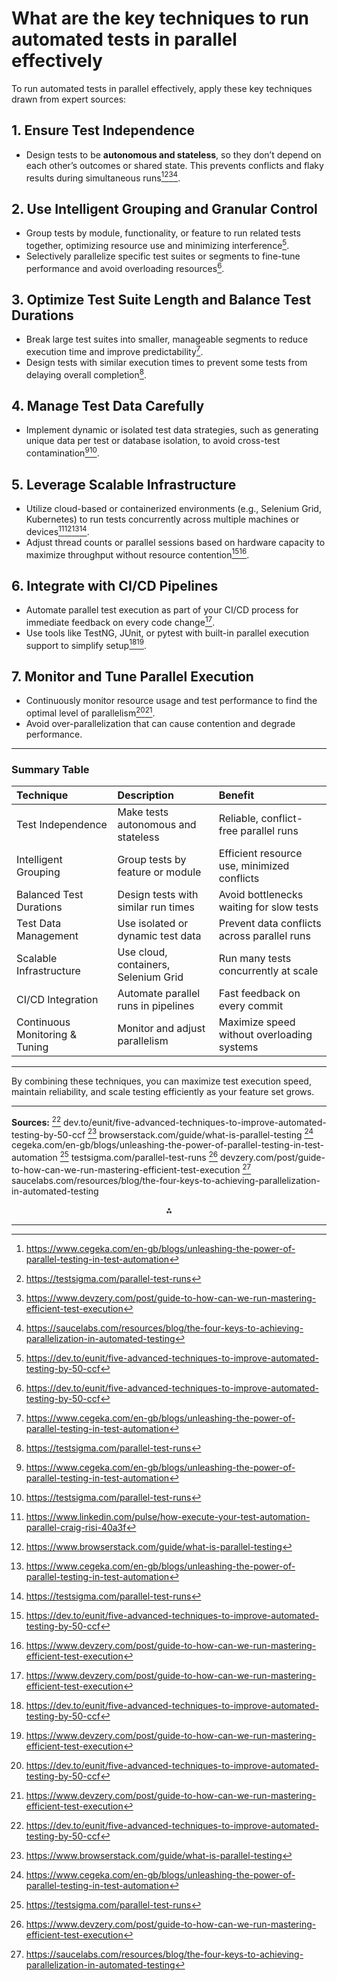 <!-- Corresponds to Answer #8 (based on order of appearance in source) -->
# What are the key techniques to run automated tests in parallel effectively

To run automated tests in parallel effectively, apply these key techniques drawn from expert sources:

## 1. Ensure Test Independence

- Design tests to be **autonomous and stateless**, so they don’t depend on each other’s outcomes or shared state. This prevents conflicts and flaky results during simultaneous runs[^22_5][^22_6][^22_7][^22_8].


## 2. Use Intelligent Grouping and Granular Control

- Group tests by module, functionality, or feature to run related tests together, optimizing resource use and minimizing interference[^22_1].
- Selectively parallelize specific test suites or segments to fine-tune performance and avoid overloading resources[^22_1].


## 3. Optimize Test Suite Length and Balance Test Durations

- Break large test suites into smaller, manageable segments to reduce execution time and improve predictability[^22_5].
- Design tests with similar execution times to prevent some tests from delaying overall completion[^22_6].


## 4. Manage Test Data Carefully

- Implement dynamic or isolated test data strategies, such as generating unique data per test or database isolation, to avoid cross-test contamination[^22_5][^22_6].


## 5. Leverage Scalable Infrastructure

- Utilize cloud-based or containerized environments (e.g., Selenium Grid, Kubernetes) to run tests concurrently across multiple machines or devices[^22_2][^22_4][^22_5][^22_6].
- Adjust thread counts or parallel sessions based on hardware capacity to maximize throughput without resource contention[^22_1][^22_7].


## 6. Integrate with CI/CD Pipelines

- Automate parallel test execution as part of your CI/CD process for immediate feedback on every code change[^22_7].
- Use tools like TestNG, JUnit, or pytest with built-in parallel execution support to simplify setup[^22_1][^22_7].


## 7. Monitor and Tune Parallel Execution

- Continuously monitor resource usage and test performance to find the optimal level of parallelism[^22_1][^22_7].
- Avoid over-parallelization that can cause contention and degrade performance.

---

### Summary Table

| Technique | Description | Benefit |
| :-- | :-- | :-- |
| Test Independence | Make tests autonomous and stateless | Reliable, conflict-free parallel runs |
| Intelligent Grouping | Group tests by feature or module | Efficient resource use, minimized conflicts |
| Balanced Test Durations | Design tests with similar run times | Avoid bottlenecks waiting for slow tests |
| Test Data Management | Use isolated or dynamic test data | Prevent data conflicts across parallel runs |
| Scalable Infrastructure | Use cloud, containers, Selenium Grid | Run many tests concurrently at scale |
| CI/CD Integration | Automate parallel runs in pipelines | Fast feedback on every commit |
| Continuous Monitoring \& Tuning | Monitor and adjust parallelism | Maximize speed without overloading systems |


---

By combining these techniques, you can maximize test execution speed, maintain reliability, and scale testing efficiently as your feature set grows.

---

**Sources:**
[^22_1] dev.to/eunit/five-advanced-techniques-to-improve-automated-testing-by-50-ccf
[^22_4] browserstack.com/guide/what-is-parallel-testing
[^22_5] cegeka.com/en-gb/blogs/unleashing-the-power-of-parallel-testing-in-test-automation
[^22_6] testsigma.com/parallel-test-runs
[^22_7] devzery.com/post/guide-to-how-can-we-run-mastering-efficient-test-execution
[^22_8] saucelabs.com/resources/blog/the-four-keys-to-achieving-parallelization-in-automated-testing

<div style="text-align: center">⁂</div>

[^22_1]: https://dev.to/eunit/five-advanced-techniques-to-improve-automated-testing-by-50-ccf

[^22_2]: https://www.linkedin.com/pulse/how-execute-your-test-automation-parallel-craig-risi-40a3f

[^22_3]: https://www.qodo.ai/blog/advanced-techniques-for-optimizing-test-automation-execution/

[^22_4]: https://www.browserstack.com/guide/what-is-parallel-testing

[^22_5]: https://www.cegeka.com/en-gb/blogs/unleashing-the-power-of-parallel-testing-in-test-automation

[^22_6]: https://testsigma.com/parallel-test-runs

[^22_7]: https://www.devzery.com/post/guide-to-how-can-we-run-mastering-efficient-test-execution

[^22_8]: https://saucelabs.com/resources/blog/the-four-keys-to-achieving-parallelization-in-automated-testing


---
